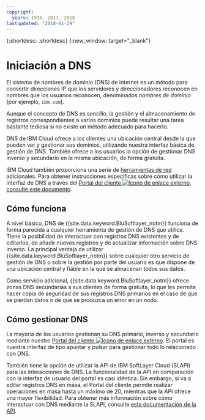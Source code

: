 ```yaml
---
copyright:
  years: 1994, 2017, 2018
lastupdated: "2018-01-29"
---
```


{:shortdesc: .shortdesc}
{:new_window: target="_blank"}

# Iniciación a DNS

El sistema de nombres de dominio (DNS) de internet es un método para convertir direcciones IP que los servidores y direccionadores reconocen en nombres que los usuarios reconocen, denominados _nombres de dominio_ (por ejemplo, `ibm.com`).

Aunque el concepto de DNS es sencillo, la gestión y el almacenamiento de registros correspondientes a varios dominios puede resultar una tarea bastante tediosa si no existe un método adecuado para hacerlo.

DNS de IBM Cloud ofrece a los clientes una ubicación central desde la que pueden ver y gestionar sus dominios, utilizando nuestra interfaz básica de gestión de DNS. También ofrece a los usuarios la opción de gestionar DNS inverso y secundario en la misma ubicación, de forma gratuita.

IBM Cloud también proporciona una serie de [herramientas de red](https://console.bluemix.net/docs/infrastructure/network-tools/getting-started.html#getting-started-with-network-tools) adicionales. Para obtener instrucciones específicas sobre cómo utilizar la interfaz de DNS a través del [Portal del cliente ![Icono de enlace externo](../../icons/launch-glyph.svg "Icono de enlace externo")](https://control.softlayer.com/), [consulte este documento](https://github.ibm.com/Bluemix-Docs/dns/blob/staging/using-the-dns-interface.html).

## Cómo funciona
A nivel básico, DNS de {{site.data.keyword.BluSoftlayer_notm}} funciona de forma parecida a cualquier herramienta de gestión de DNS que utilice. Tiene la posibilidad de interactuar con registros DNS existentes y de editarlos, de añadir nuevos registros y de actualizar información sobre DNS inverso. La principal ventaja de utilizar {{site.data.keyword.BluSoftlayer_notm}} sobre cualquier otro servicio de gestión de DNS o sobre la gestión por parte del usuario es que dispone de una ubicación central y fiable en la que se almacenan todos sus datos.

Como servicio adicional, {{site.data.keyword.BluSoftlayer_notm}} ofrece zonas DNS secundarias a sus clientes de forma gratuita, lo que les permite hacer copia de seguridad de sus registros DNS primarios en el caso de que se pierdan datos o de que se produzca un error en un nodo.

## Cómo gestionar DNS
La mayoría de los usuarios gestionan su DNS primario, inverso y secundario mediante nuestro [Portal del cliente ![Icono de enlace externo](../../icons/launch-glyph.svg "Icono de enlace externo")](https://control.softlayer.com/). El portal es nuestra interfaz de tipo apuntar y pulsar para gestionar todo lo relacionado con DNS.

También tiene la opción de utilizar la API de IBM SoftLayer Cloud (SLAPI) para las interacciones de DNS. La funcionalidad de la API en comparación con la interfaz de usuario del portal es casi idéntica. Sin embargo, si va a editar registros DNS en masa, el Portal del cliente permite realizar operaciones en masa hasta un máximo de 20, mientras que la API ofrece una mayor flexibilidad. Para obtener más información sobre cómo interactuar con DNS mediante la SLAPI, consulte [esta documentación de la API](dns-api.html).


